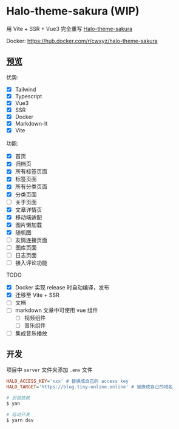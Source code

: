 # Halo-theme-sakura (WIP)

用 Vite + SSR + Vue3 完全重写 [Halo-theme-sakura](https://github.com/LIlGG/halo-theme-sakura)

Docker: https://hub.docker.com/r/cwxyz/halo-theme-sakura

## [预览](https://blog.tiny-online.online/)

优势:

- [x] Tailwind
- [x] Typescript
- [x] Vue3
- [x] SSR
- [x] Docker
- [x] Markdown-It
- [x] Vite

功能:

- [x] 首页
- [x] 归档页
- [x] 所有标签页面
- [x] 标签页面
- [x] 所有分类页面
- [x] 分类页面
- [ ] 关于页面
- [x] 文章详情页
- [x] 移动端适配
- [x] 图片懒加载
- [x] 随机图
- [ ] 友情连接页面
- [ ] 图库页面
- [ ] 日志页面
- [ ] 接入评论功能

TODO

- [x] Docker 实现 release 时自动编译，发布
- [x] 迁移至 Vite + SSR
- [ ] 文档
- [ ] markdown 文章中可使用 vue 组件
  - [ ] 视频组件
  - [ ] 音乐组件
- [ ] 集成音乐播放

## 开发

项目中 `server` 文件夹添加 `.env` 文件

```ini
HALO_ACCESS_KEY='xxx' # 替换成自己的 access key
HALO_TARGET='https://blog.tiny-online.online' # 替换成自己的域名
```

```sh
# 安装依赖
$ yan

# 启动开发
$ yarn dev
```

